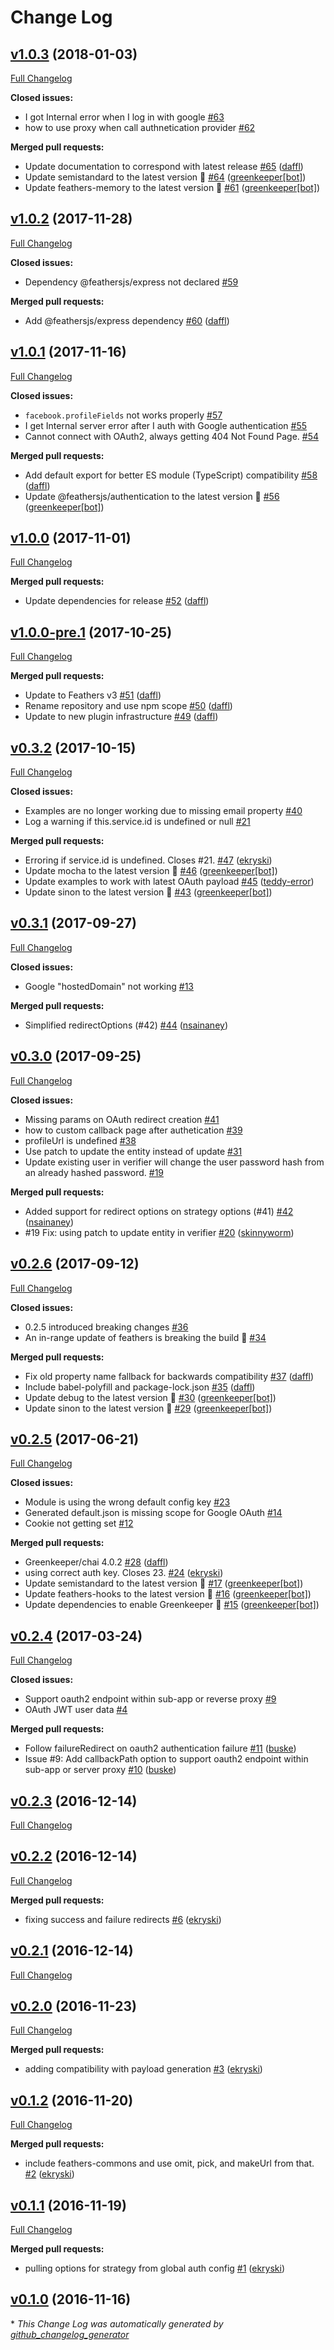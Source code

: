 # Change Log

## [v1.0.3](https://github.com/feathersjs/authentication-oauth2/tree/v1.0.3) (2018-01-03)
[Full Changelog](https://github.com/feathersjs/authentication-oauth2/compare/v1.0.2...v1.0.3)

**Closed issues:**

- I got Internal error when I log in with google  [\#63](https://github.com/feathersjs/authentication-oauth2/issues/63)
- how to use proxy when call authnetication provider [\#62](https://github.com/feathersjs/authentication-oauth2/issues/62)

**Merged pull requests:**

- Update documentation to correspond with latest release [\#65](https://github.com/feathersjs/authentication-oauth2/pull/65) ([daffl](https://github.com/daffl))
- Update semistandard to the latest version 🚀 [\#64](https://github.com/feathersjs/authentication-oauth2/pull/64) ([greenkeeper[bot]](https://github.com/apps/greenkeeper))
- Update feathers-memory to the latest version 🚀 [\#61](https://github.com/feathersjs/authentication-oauth2/pull/61) ([greenkeeper[bot]](https://github.com/apps/greenkeeper))

## [v1.0.2](https://github.com/feathersjs/authentication-oauth2/tree/v1.0.2) (2017-11-28)
[Full Changelog](https://github.com/feathersjs/authentication-oauth2/compare/v1.0.1...v1.0.2)

**Closed issues:**

- Dependency @feathersjs/express not declared [\#59](https://github.com/feathersjs/authentication-oauth2/issues/59)

**Merged pull requests:**

- Add @feathersjs/express dependency [\#60](https://github.com/feathersjs/authentication-oauth2/pull/60) ([daffl](https://github.com/daffl))

## [v1.0.1](https://github.com/feathersjs/authentication-oauth2/tree/v1.0.1) (2017-11-16)
[Full Changelog](https://github.com/feathersjs/authentication-oauth2/compare/v1.0.0...v1.0.1)

**Closed issues:**

- `facebook.profileFields` not works properly [\#57](https://github.com/feathersjs/authentication-oauth2/issues/57)
- I get Internal server error after I auth with Google authentication [\#55](https://github.com/feathersjs/authentication-oauth2/issues/55)
- Cannot connect with OAuth2, always getting 404 Not Found Page. [\#54](https://github.com/feathersjs/authentication-oauth2/issues/54)

**Merged pull requests:**

- Add default export for better ES module \(TypeScript\) compatibility [\#58](https://github.com/feathersjs/authentication-oauth2/pull/58) ([daffl](https://github.com/daffl))
- Update @feathersjs/authentication to the latest version 🚀 [\#56](https://github.com/feathersjs/authentication-oauth2/pull/56) ([greenkeeper[bot]](https://github.com/apps/greenkeeper))

## [v1.0.0](https://github.com/feathersjs/authentication-oauth2/tree/v1.0.0) (2017-11-01)
[Full Changelog](https://github.com/feathersjs/authentication-oauth2/compare/v1.0.0-pre.1...v1.0.0)

**Merged pull requests:**

- Update dependencies for release [\#52](https://github.com/feathersjs/authentication-oauth2/pull/52) ([daffl](https://github.com/daffl))

## [v1.0.0-pre.1](https://github.com/feathersjs/authentication-oauth2/tree/v1.0.0-pre.1) (2017-10-25)
[Full Changelog](https://github.com/feathersjs/authentication-oauth2/compare/v0.3.2...v1.0.0-pre.1)

**Merged pull requests:**

- Update to Feathers v3 [\#51](https://github.com/feathersjs/authentication-oauth2/pull/51) ([daffl](https://github.com/daffl))
- Rename repository and use npm scope [\#50](https://github.com/feathersjs/authentication-oauth2/pull/50) ([daffl](https://github.com/daffl))
- Update to new plugin infrastructure [\#49](https://github.com/feathersjs/authentication-oauth2/pull/49) ([daffl](https://github.com/daffl))

## [v0.3.2](https://github.com/feathersjs/authentication-oauth2/tree/v0.3.2) (2017-10-15)
[Full Changelog](https://github.com/feathersjs/authentication-oauth2/compare/v0.3.1...v0.3.2)

**Closed issues:**

- Examples are no longer working due to missing email property [\#40](https://github.com/feathersjs/authentication-oauth2/issues/40)
- Log a warning if this.service.id is undefined or null [\#21](https://github.com/feathersjs/authentication-oauth2/issues/21)

**Merged pull requests:**

- Erroring if service.id is undefined. Closes \#21. [\#47](https://github.com/feathersjs/authentication-oauth2/pull/47) ([ekryski](https://github.com/ekryski))
- Update mocha to the latest version 🚀 [\#46](https://github.com/feathersjs/authentication-oauth2/pull/46) ([greenkeeper[bot]](https://github.com/apps/greenkeeper))
- Update examples to work with latest OAuth payload [\#45](https://github.com/feathersjs/authentication-oauth2/pull/45) ([teddy-error](https://github.com/teddy-error))
- Update sinon to the latest version 🚀 [\#43](https://github.com/feathersjs/authentication-oauth2/pull/43) ([greenkeeper[bot]](https://github.com/apps/greenkeeper))

## [v0.3.1](https://github.com/feathersjs/authentication-oauth2/tree/v0.3.1) (2017-09-27)
[Full Changelog](https://github.com/feathersjs/authentication-oauth2/compare/v0.3.0...v0.3.1)

**Closed issues:**

- Google "hostedDomain" not working [\#13](https://github.com/feathersjs/authentication-oauth2/issues/13)

**Merged pull requests:**

- Simplified redirectOptions \(\#42\) [\#44](https://github.com/feathersjs/authentication-oauth2/pull/44) ([nsainaney](https://github.com/nsainaney))

## [v0.3.0](https://github.com/feathersjs/authentication-oauth2/tree/v0.3.0) (2017-09-25)
[Full Changelog](https://github.com/feathersjs/authentication-oauth2/compare/v0.2.6...v0.3.0)

**Closed issues:**

- Missing params on OAuth redirect creation [\#41](https://github.com/feathersjs/authentication-oauth2/issues/41)
- how to custom callback page after authetication [\#39](https://github.com/feathersjs/authentication-oauth2/issues/39)
- profileUrl is undefined [\#38](https://github.com/feathersjs/authentication-oauth2/issues/38)
- Use patch to update the entity instead of update [\#31](https://github.com/feathersjs/authentication-oauth2/issues/31)
- Update existing user in verifier will change the user password hash from an already hashed password. [\#19](https://github.com/feathersjs/authentication-oauth2/issues/19)

**Merged pull requests:**

- Added support for redirect options on strategy options \(\#41\) [\#42](https://github.com/feathersjs/authentication-oauth2/pull/42) ([nsainaney](https://github.com/nsainaney))
- \#19 Fix: using patch to update entity in verifier [\#20](https://github.com/feathersjs/authentication-oauth2/pull/20) ([skinnyworm](https://github.com/skinnyworm))

## [v0.2.6](https://github.com/feathersjs/authentication-oauth2/tree/v0.2.6) (2017-09-12)
[Full Changelog](https://github.com/feathersjs/authentication-oauth2/compare/v0.2.5...v0.2.6)

**Closed issues:**

- 0.2.5 introduced breaking changes [\#36](https://github.com/feathersjs/authentication-oauth2/issues/36)
- An in-range update of feathers is breaking the build 🚨 [\#34](https://github.com/feathersjs/authentication-oauth2/issues/34)

**Merged pull requests:**

- Fix old property name fallback for backwards compatibility [\#37](https://github.com/feathersjs/authentication-oauth2/pull/37) ([daffl](https://github.com/daffl))
- Include babel-polyfill and package-lock.json [\#35](https://github.com/feathersjs/authentication-oauth2/pull/35) ([daffl](https://github.com/daffl))
- Update debug to the latest version 🚀 [\#30](https://github.com/feathersjs/authentication-oauth2/pull/30) ([greenkeeper[bot]](https://github.com/apps/greenkeeper))
- Update sinon to the latest version 🚀 [\#29](https://github.com/feathersjs/authentication-oauth2/pull/29) ([greenkeeper[bot]](https://github.com/apps/greenkeeper))

## [v0.2.5](https://github.com/feathersjs/authentication-oauth2/tree/v0.2.5) (2017-06-21)
[Full Changelog](https://github.com/feathersjs/authentication-oauth2/compare/v0.2.4...v0.2.5)

**Closed issues:**

- Module is using the wrong default config key [\#23](https://github.com/feathersjs/authentication-oauth2/issues/23)
- Generated default.json is missing scope for Google OAuth [\#14](https://github.com/feathersjs/authentication-oauth2/issues/14)
- Cookie not getting set [\#12](https://github.com/feathersjs/authentication-oauth2/issues/12)

**Merged pull requests:**

- Greenkeeper/chai 4.0.2 [\#28](https://github.com/feathersjs/authentication-oauth2/pull/28) ([daffl](https://github.com/daffl))
- using correct auth key. Closes 23. [\#24](https://github.com/feathersjs/authentication-oauth2/pull/24) ([ekryski](https://github.com/ekryski))
- Update semistandard to the latest version 🚀 [\#17](https://github.com/feathersjs/authentication-oauth2/pull/17) ([greenkeeper[bot]](https://github.com/apps/greenkeeper))
- Update feathers-hooks to the latest version 🚀 [\#16](https://github.com/feathersjs/authentication-oauth2/pull/16) ([greenkeeper[bot]](https://github.com/apps/greenkeeper))
- Update dependencies to enable Greenkeeper 🌴 [\#15](https://github.com/feathersjs/authentication-oauth2/pull/15) ([greenkeeper[bot]](https://github.com/apps/greenkeeper))

## [v0.2.4](https://github.com/feathersjs/authentication-oauth2/tree/v0.2.4) (2017-03-24)
[Full Changelog](https://github.com/feathersjs/authentication-oauth2/compare/v0.2.3...v0.2.4)

**Closed issues:**

- Support oauth2 endpoint within sub-app or reverse proxy [\#9](https://github.com/feathersjs/authentication-oauth2/issues/9)
- OAuth JWT user data [\#4](https://github.com/feathersjs/authentication-oauth2/issues/4)

**Merged pull requests:**

- Follow failureRedirect on oauth2 authentication failure [\#11](https://github.com/feathersjs/authentication-oauth2/pull/11) ([buske](https://github.com/buske))
- Issue \#9: Add callbackPath option to support oauth2 endpoint within sub-app or server proxy [\#10](https://github.com/feathersjs/authentication-oauth2/pull/10) ([buske](https://github.com/buske))

## [v0.2.3](https://github.com/feathersjs/authentication-oauth2/tree/v0.2.3) (2016-12-14)
[Full Changelog](https://github.com/feathersjs/authentication-oauth2/compare/v0.2.2...v0.2.3)

## [v0.2.2](https://github.com/feathersjs/authentication-oauth2/tree/v0.2.2) (2016-12-14)
[Full Changelog](https://github.com/feathersjs/authentication-oauth2/compare/v0.2.1...v0.2.2)

**Merged pull requests:**

- fixing success and failure redirects [\#6](https://github.com/feathersjs/authentication-oauth2/pull/6) ([ekryski](https://github.com/ekryski))

## [v0.2.1](https://github.com/feathersjs/authentication-oauth2/tree/v0.2.1) (2016-12-14)
[Full Changelog](https://github.com/feathersjs/authentication-oauth2/compare/v0.2.0...v0.2.1)

## [v0.2.0](https://github.com/feathersjs/authentication-oauth2/tree/v0.2.0) (2016-11-23)
[Full Changelog](https://github.com/feathersjs/authentication-oauth2/compare/v0.1.2...v0.2.0)

**Merged pull requests:**

- adding compatibility with payload generation [\#3](https://github.com/feathersjs/authentication-oauth2/pull/3) ([ekryski](https://github.com/ekryski))

## [v0.1.2](https://github.com/feathersjs/authentication-oauth2/tree/v0.1.2) (2016-11-20)
[Full Changelog](https://github.com/feathersjs/authentication-oauth2/compare/v0.1.1...v0.1.2)

**Merged pull requests:**

- include feathers-commons and use omit, pick, and makeUrl from that. [\#2](https://github.com/feathersjs/authentication-oauth2/pull/2) ([ekryski](https://github.com/ekryski))

## [v0.1.1](https://github.com/feathersjs/authentication-oauth2/tree/v0.1.1) (2016-11-19)
[Full Changelog](https://github.com/feathersjs/authentication-oauth2/compare/v0.1.0...v0.1.1)

**Merged pull requests:**

- pulling options for strategy from global auth config [\#1](https://github.com/feathersjs/authentication-oauth2/pull/1) ([ekryski](https://github.com/ekryski))

## [v0.1.0](https://github.com/feathersjs/authentication-oauth2/tree/v0.1.0) (2016-11-16)


\* *This Change Log was automatically generated by [github_changelog_generator](https://github.com/skywinder/Github-Changelog-Generator)*
